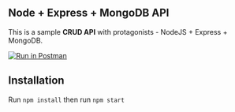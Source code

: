 ## Node + Express + MongoDB API

This is a sample **CRUD API** with protagonists - NodeJS + Express + MongoDB.

[![Run in Postman](https://run.pstmn.io/button.svg)](https://app.getpostman.com/run-collection/918bbc5d6e52edc107b8)

## Installation

Run `npm install` then run `npm start`
